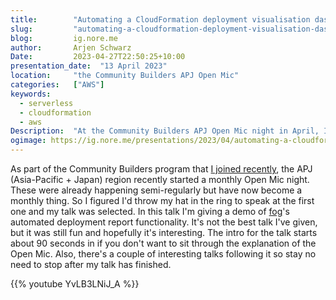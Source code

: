 ```yaml
---
title:        "Automating a CloudFormation deployment visualisation dashboard"
slug:         "automating-a-cloudformation-deployment-visualisation-dashboard"
blog:         ig.nore.me
author:       Arjen Schwarz
Date:         2023-04-27T22:50:25+10:00
presentation_date:  "13 April 2023"
location:     "the Community Builders APJ Open Mic"
categories:   ["AWS"]
keywords:
  - serverless
  - cloudformation
  - aws
Description:  "At the Community Builders APJ Open Mic night in April, I gave a demo of fog."
ogimage: https://ig.nore.me/presentations/2023/04/automating-a-cloudformation-deployment-visualisation-dashboard/screenshot.png
---
```


As part of the Community Builders program that [I joined recently](/2023/02/aws-community-builder/), the APJ (Asia-Pacific + Japan) region recently started a monthly Open Mic night. These were already happening semi-regularly but have now become a monthly thing. So I figured I'd throw my hat in the ring to speak at the first one and my talk was selected. In this talk I'm giving a demo of [fog](https://github.com/ArjenSchwarz/fog)'s automated deployment report functionality. It's not the best talk I've given, but it was still fun and hopefully it's interesting. The intro for the talk starts about 90 seconds in if you don't want to sit through the explanation of the Open Mic. Also, there's a couple of interesting talks following it so stay no need to stop after my talk has finished.

{{% youtube YvLB3LNiJ_A %}}
